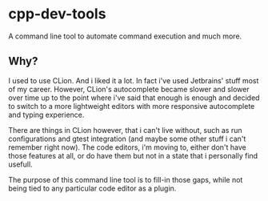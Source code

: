 # cpp-dev-tools
A command line tool to automate command execution and much more.

## Why?
I used to use CLion. And i liked it a lot. In fact i've used Jetbrains' stuff most of my career.
However, CLion's autocomplete became slower and slower over time up to the point where i've said that enough is enough and decided to switch to a more lightweight editors with more responsive autocomplete and typing experience.

There are things in CLion however, that i can't live without, such as run configurations and gtest integration (and maybe some other stuff i can't remember right now). The code editors, i'm moving to, either don't have those features at all, or do have them but not in a state that i personally find usefull.

The purpose of this command line tool is to fill-in those gaps, while not being tied to any particular code editor as a plugin.